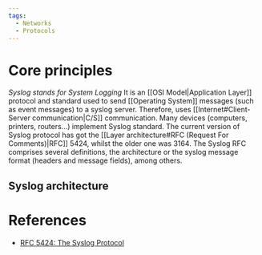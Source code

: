 ```yaml
---
tags:
  - Networks
  - Protocols
---
```

# Core principles
_Syslog stands for System Logging_
It is an [[OSI Model|Application Layer]] protocol and standard used to send [[Operating System]] messages (such as event messages) to a syslog server. Therefore, uses [[Internet#Client-Server communication|C/S]] communication.
Many devices (computers, printers, routers...) implement Syslog standard.
The current version of Syslog protocol has got the [[Layer architecture#RFC (Request For Comments)|RFC]] 5424, whilst the older one was 3164. The Syslog RFC comprises several definitions, the architecture or the syslog message format (headers and message fields), among others.
## Syslog architecture

# References
- [RFC 5424: The Syslog Protocol](https://www.rfc-editor.org/rfc/rfc5424)
